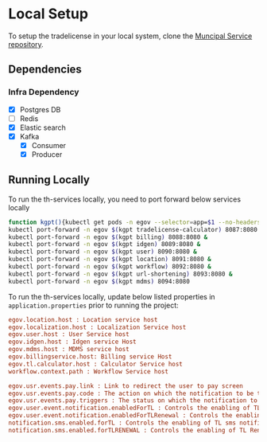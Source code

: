 # Local Setup

To setup the tradelicense in your local system, clone the [Muncipal Service repository](https://github.com/egovernments/municipal-services).

## Dependencies

### Infra Dependency

- [X] Postgres DB
- [ ] Redis
- [X] Elastic search
- [X] Kafka
  - [X] Consumer
  - [X] Producer

## Running Locally

To run the th-services locally, you need to port forward below services locally

```bash
function kgpt(){kubectl get pods -n egov --selector=app=$1 --no-headers=true | head -n1 | awk '{print $1}'}
kubectl port-forward -n egov $(kgpt tradelicense-calculator) 8087:8080 & 
kubectl port-forward -n egov $(kgpt billing) 8088:8080 &
kubectl port-forward -n egov $(kgpt idgen) 8089:8080 &
kubectl port-forward -n egov $(kgpt user) 8090:8080 &
kubectl port-forward -n egov $(kgpt location) 8091:8080 &  
kubectl port-forward -n egov $(kgpt workflow) 8092:8080 &  
kubectl port-forward -n egov $(kgpt url-shortening) 8093:8080 &  
kubectl port-forward -n egov $(kgpt mdms) 8094:8080 
```

To run the th-services locally, update below listed properties in `application.properties` prior to running the project:

```ini
egov.location.host : Location service host
egov.localization.host : Localization Service host
egov.user.host : User Service host
egov.idgen.host : Idgen service Host
egov.mdms.host : MDMS service host
egov.billingservice.host: Billing service Host
egov.tl.calculator.host : Calculator Service host
workflow.context.path : Workflow Service host

egov.usr.events.pay.link : Link to redirect the user to pay screen
egov.usr.events.pay.code : The action on which the notification to be triggered
egov.usr.events.pay.triggers : The status on which the notification to be triggered
egov.user.event.notification.enabledForTL : Controls the enabling of TL system generated notifications
egov.user.event.notification.enabledForTLRenewal : Controls the enabling of TL Renewal system generated notifications
notification.sms.enabled.forTL : Controls the enabling of TL sms notifications
notification.sms.enabled.forTLRENEWAL : Controls the enabling of TL Renewal sms notifications
```
